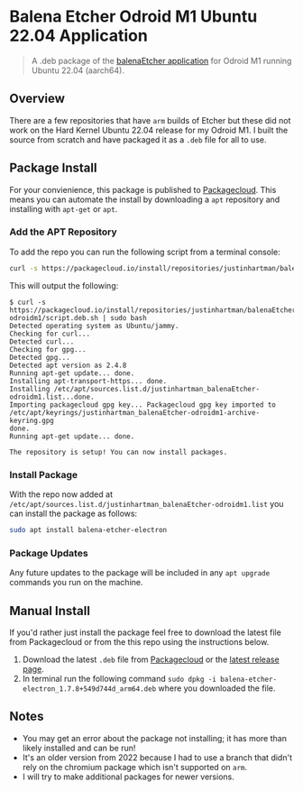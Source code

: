 # Balena Etcher Odroid M1 Ubuntu 22.04 Application

> A .deb package of the [balenaEtcher application](https://github.com/balena-io/etcher) for Odroid M1 running Ubuntu 22.04 (aarch64).

## Overview

There are a few repositories that have `arm` builds of Etcher but these did not work on the Hard Kernel Ubuntu 22.04 release for my Odroid M1. I built the source from scratch and have packaged it as a `.deb` file for all to use.

## Package Install

For your convienience, this package is published to [Packagecloud][packagecloud]. This means you can automate the install by downloading a `apt` repository and installing with `apt-get` or `apt`. 

### Add the APT Repository

To add the repo you can run the following script from a terminal console:

```sh
curl -s https://packagecloud.io/install/repositories/justinhartman/balenaEtcher-odroidm1/script.deb.sh | sudo bash
```

This will output the following:

```console
$ curl -s https://packagecloud.io/install/repositories/justinhartman/balenaEtcher-odroidm1/script.deb.sh | sudo bash
Detected operating system as Ubuntu/jammy.
Checking for curl...
Detected curl...
Checking for gpg...
Detected gpg...
Detected apt version as 2.4.8
Running apt-get update... done.
Installing apt-transport-https... done.
Installing /etc/apt/sources.list.d/justinhartman_balenaEtcher-odroidm1.list...done.
Importing packagecloud gpg key... Packagecloud gpg key imported to /etc/apt/keyrings/justinhartman_balenaEtcher-odroidm1-archive-keyring.gpg
done.
Running apt-get update... done.

The repository is setup! You can now install packages.
```

### Install Package

With the repo now added at `/etc/apt/sources.list.d/justinhartman_balenaEtcher-odroidm1.list` you can install the package as follows:

```sh
sudo apt install balena-etcher-electron
```

### Package Updates

Any future updates to the package will be included in any `apt upgrade` commands you run on the machine.

## Manual Install

If you'd rather just install the package feel free to download the latest file from Packagecloud or from the this repo using the instructions below.

1. Download the latest `.deb` file from [Packagecloud][packagecloud] or the [latest release page](https://github.com/justinhartman/balenaEtcher-odroidm1/releases/latest).
2. In terminal run the following command `sudo dpkg -i balena-etcher-electron_1.7.8+549d744d_arm64.deb` where you downloaded the file.

## Notes

- You may get an error about the package not installing; it has more than likely installed and can be run!
- It's an older version from 2022 because I had to use a branch that didn't rely on the chromium package which isn't supported on `arm`.
- I will try to make additional packages for newer versions.

[packagecloud]: https://packagecloud.io/justinhartman/balenaEtcher-odroidm1
